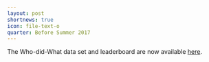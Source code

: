 ```yaml
---
layout: post
shortnews: true
icon: file-text-o
quarter: Before Summer 2017
---
```


The Who-did-What data set and leaderboard are now available <A HREF=https://tticnlp.github.io/who_did_what/>here</A>.
